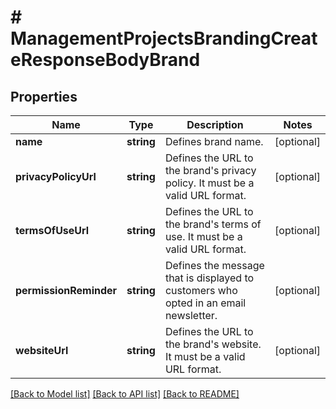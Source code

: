 # # ManagementProjectsBrandingCreateResponseBodyBrand

## Properties

Name | Type | Description | Notes
------------ | ------------- | ------------- | -------------
**name** | **string** | Defines brand name. | [optional]
**privacyPolicyUrl** | **string** | Defines the URL to the brand&#39;s privacy policy. It must be a valid URL format. | [optional]
**termsOfUseUrl** | **string** | Defines the URL to the brand&#39;s terms of use.  It must be a valid URL format. | [optional]
**permissionReminder** | **string** | Defines the message that is displayed to customers who opted in an email newsletter. | [optional]
**websiteUrl** | **string** | Defines the URL to the brand&#39;s website. It must be a valid URL format. | [optional]

[[Back to Model list]](../../README.md#models) [[Back to API list]](../../README.md#endpoints) [[Back to README]](../../README.md)
